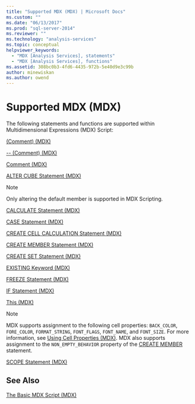 ```yaml
---
title: "Supported MDX (MDX) | Microsoft Docs"
ms.custom: ""
ms.date: "06/13/2017"
ms.prod: "sql-server-2014"
ms.reviewer: ""
ms.technology: "analysis-services"
ms.topic: conceptual
helpviewer_keywords: 
  - "MDX [Analysis Services], statements"
  - "MDX [Analysis Services], functions"
ms.assetid: 308bc0b3-4fd6-4435-972b-5e40d9e3c99b
author: minewiskan
ms.author: owend
---
```

# Supported MDX (MDX)
  The following statements and functions are supported within Multidimensional Expressions (MDX) Script:  
  
 [&#40;Comment&#41; &#40;MDX&#41;](/sql/mdx/comment-mdx)  
  
 [-- &#40;Comment&#41; &#40;MDX&#41;](/sql/mdx/comment-mdx)  
  
 [Comment &#40;MDX&#41;](/sql/mdx/comment-mdx)  
  
 [ALTER CUBE Statement &#40;MDX&#41;](/sql/mdx/mdx-data-definition-alter-cube)  
  
> [!NOTE]  
>  Only altering the default member is supported in MDX Scripting.  
  
 [CALCULATE Statement &#40;MDX&#41;](/sql/mdx/mdx-scripting-calculate)  
  
 [CASE Statement &#40;MDX&#41;](/sql/mdx/case-statement-mdx)  
  
 [CREATE CELL CALCULATION Statement &#40;MDX&#41;](/sql/mdx/mdx-data-definition-create-cell-calculation)  
  
 [CREATE MEMBER Statement &#40;MDX&#41;](/sql/mdx/mdx-data-definition-create-member)  
  
 [CREATE SET Statement &#40;MDX&#41;](/sql/mdx/mdx-data-definition-create-set)  
  
 [EXISTING Keyword &#40;MDX&#41;](mdx-query-existing-keyword.md)  
  
 [FREEZE Statement &#40;MDX&#41;](/sql/mdx/mdx-scripting-freeze)  
  
 [IF Statement  &#40;MDX&#41;](/sql/mdx/mdx-scripting-if)  
  
 [This &#40;MDX&#41;](/sql/mdx/this-mdx)  
  
> [!NOTE]  
>  MDX supports assignment to the following cell properties: `BACK_COLOR`, `FORE_COLOR`, `FORMAT_STRING`, `FONT_FLAGS`, `FONT_NAME`, and `FONT_SIZE`. For more information, see [Using Cell Properties &#40;MDX&#41;](mdx-cell-properties-using-cell-properties.md). MDX also supports assignment to the `NON_EMPTY_BEHAVIOR` property of the [CREATE MEMBER](/sql/mdx/mdx-data-definition-create-member) statement.  
  
 [SCOPE Statement &#40;MDX&#41;](/sql/mdx/mdx-scripting-scope)  
  
## See Also  
 [The Basic MDX Script &#40;MDX&#41;](the-basic-mdx-script-mdx.md)  
  
  
